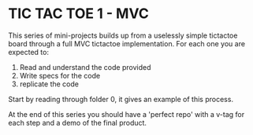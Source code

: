 # TIC TAC TOE 1 - MVC
This series of mini-projects builds up from a uselessly simple tictactoe board through a full MVC tictactoe implementation.  For each one you are expected to:
1. Read and understand the code provided
2. Write specs for the code
3. replicate the code

Start by reading through folder 0, it gives an example of this process.   
  
At the end of this series you should have a 'perfect repo' with a v-tag for each step and a demo of the final product.   
